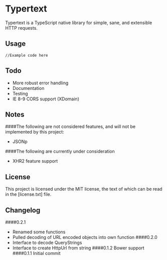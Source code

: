 Typertext
=========
Typertext is a TypeScript native library for simple, sane, and extensible HTTP requests.

Usage
-----
````
//Example code here
````

Todo
----
- More robust error handling
- Documentation
- Testing
- IE 8-9 CORS support (XDomain)

Notes
-----
####The following are not considered features, and will not be implemented by this project:
- JSONp

####The following are currently under consideration
- XHR2 feature support

License
-------
This project is licensed under the MIT license, the text of which can be read in the [license.txt] file.

Changelog
---------
####0.2.1
- Renamed some functions
- Pulled decoding of URL encoded objects into own function
####0.2.0
- Interface to decode QueryStrings
- Interface to create HttpUrl from string
####0.1.2
Bower support
####0.1.1
Initial commit